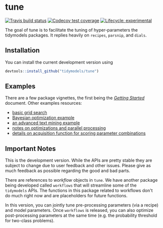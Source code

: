 <!-- README.md is generated from README.Rmd. Please edit that file -->

# tune

<!-- badges: start -->
[![Travis build status](https://travis-ci.org/tidymodels/tune.svg?branch=master)](https://travis-ci.org/tidymodels/tune)
[![Codecov test coverage](https://codecov.io/gh/tidymodels/tune/branch/master/graph/badge.svg)](https://codecov.io/gh/tidymodels/tune?branch=master)
[![Lifecycle: experimental](https://img.shields.io/badge/lifecycle-experimental-orange.svg)](https://www.tidyverse.org/lifecycle/#experimental)
<!-- badges: end -->

The goal of tune is to facilitate the tuning of hyper-parameters the tidymodels packages. It replies heavily on `recipes`, `parsnip`, and `dials`. 

## Installation

You can install the current development version using

```r
devtools::install_github("tidymodels/tune")
```

## Examples

There are a few package vignettes, the first being the [_Getting Started_](https://tidymodels.github.io/tune/articles/getting_started.html) document. Other examples resources:

 - [basic grid search](https://tidymodels.github.io/tune/articles/grid.html)
 - [Bayesian optimization example](https://tidymodels.github.io/tune/articles/extras/svm_classification.html)
 - [an advanced text mining example](https://tidymodels.github.io/tune/articles/extras/text_analysis.html)
 - [notes on optimizations and parallel processing](https://tidymodels.github.io/tune/articles/extras/optimizations.html)
 - [details on acquisition function for scoring parameter combinations](https://tidymodels.github.io/tune/articles/acquisition_functions.html)
 
## Important Notes

This is the development version. While the APIs are pretty stable they are subject to change due to user feedback and other issues. Please give as much feedback as possible regarding the good and bad parts. 

There are references to _workflow_ objects in `tune`. We have another package being developed called `workflows` that will streamline some of the `tidymodels` APIs. The functions in this package related to workflows don't do much right now and are placeholders for future functions. 

In this version, you can jointly tune pre-processing parameters (via a recipe) and model parameters. Once `workflows` is released, you can also optimize post-processing parameters at the same time (e.g. the probability threshold for two-class problems). 

 
